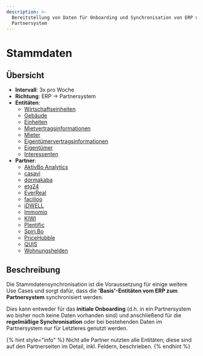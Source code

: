 ```yaml
---
description: >-
  Bereitstellung von Daten für Onboarding und Synchronisation von ERP und
  Partnersystem
---
```


# Stammdaten

## Übersicht

* **Intervall**: 3x pro Woche
* **Richtung**: ERP -> Partnersystem
* **Entitäten**:
  * [Wirtschaftseinheiten](../entitaeten/wirtschaftseinheiten.md)
  * [Gebäude](../entitaeten/gebaeude.md)
  * [Einheiten](../entitaeten/verwaltungseinheiten.md)
  * [Mietvertragsinformationen](../entitaeten/mietvertraege.md)
  * [Mieter](../entitaeten/mieter.md)
  * [Eigentümervertragsinformationen](../entitaeten/eigentuemervertraege.md)
  * [Eigentümer](../entitaeten/eigentuemer.md)
  * [Interessenten](../entitaeten/interessenten.md)
* **Partner**:
  * [AktivBo Analytics](../partner-and-apps/aktivbo-analytics.md)
  * [casavi](../partner-and-apps/casavi.md)
  * [dormakaba](broken-reference)
  * [etg24](../partner-and-apps/etg24.md)
  * [EverReal](../partner-and-apps/everreal.md)
  * [facilioo](../partner-and-apps/facilioo.md)
  * [iDWELL](../partner-and-apps/idwell.md)
  * [Immomio](../partner-and-apps/immomio.md)
  * [KIWI](../partner-and-apps/kiwi.md)
  * [Plentific](../partner-and-apps/plentific.md)
  * [Spiri.Bo](../partner-and-apps/spiri.bo.md)
  * [PriceHubble](../partner-and-apps/pricehubble.md)
  * [QUIS](../partner-and-apps/quis.md)
  * [Wohnungshelden](../partner-and-apps/wohnungshelden.md)

## Beschreibung

Die Stammdatensynchronisation ist die Voraussetzung für einige weitere Use Cases und sorgt dafür, dass die **'Basis'-Entitäten vom ERP zum Partnersystem** synchronisiert werden.

Dies kann entweder für das **initiale Onboarding** (d.h. in ein Partnersystem wo bisher noch keine Daten vorhanden sind) und anschließend für die **regelmäßige Synchronisation** oder bei bestehenden Daten im Partnersystem nur für Letzteres genutzt werden.

{% hint style="info" %}
Nicht alle Partner nutzten alle Entitäten; diese sind auf den Partnerseiten im Detail, inkl. Feldern, beschrieben.
{% endhint %}
